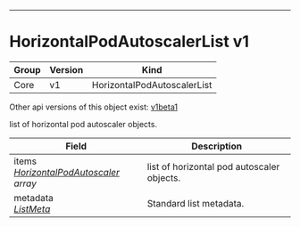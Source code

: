 

-----------
# HorizontalPodAutoscalerList v1



Group        | Version     | Kind
------------ | ---------- | -----------
Core | v1 | HorizontalPodAutoscalerList




<aside class="notice">Other api versions of this object exist: <a href="#horizontalpodautoscalerlist-v1beta1">v1beta1</a> </aside>


list of horizontal pod autoscaler objects.



Field        | Description
------------ | -----------
items <br /> *[HorizontalPodAutoscaler](#horizontalpodautoscaler-v1) array*  | list of horizontal pod autoscaler objects.
metadata <br /> *[ListMeta](#listmeta-unversioned)*  | Standard list metadata.






